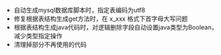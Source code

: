 - 自动生成mysql数据库脚本时，指定表编码为utf8
- 修复根据表结构生成get方法时，在 x_xxx 格式下首字母大写问题
- 根据表结构生成java代码时，对逻辑删除字段自动设置java类型为Boolean，减少类型指定操作
- 清理掉部分不再使用的代码